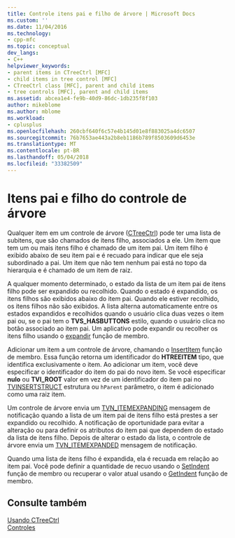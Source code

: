 ```yaml
---
title: Controle itens pai e filho de árvore | Microsoft Docs
ms.custom: ''
ms.date: 11/04/2016
ms.technology:
- cpp-mfc
ms.topic: conceptual
dev_langs:
- C++
helpviewer_keywords:
- parent items in CTreeCtrl [MFC]
- child items in tree control [MFC]
- CTreeCtrl class [MFC], parent and child items
- tree controls [MFC], parent and child items
ms.assetid: abcea1e4-fe9b-40d9-86dc-1db235f8f103
author: mikeblome
ms.author: mblome
ms.workload:
- cplusplus
ms.openlocfilehash: 260cbf640f6c57e4b145d01e8f883025a4dc6507
ms.sourcegitcommit: 76b7653ae443a2b8eb1186b789f8503609d6453e
ms.translationtype: MT
ms.contentlocale: pt-BR
ms.lasthandoff: 05/04/2018
ms.locfileid: "33382509"
---
```

# <a name="tree-control-parent-and-child-items"></a>Itens pai e filho do controle de árvore
Qualquer item em um controle de árvore ([CTreeCtrl](../mfc/reference/ctreectrl-class.md)) pode ter uma lista de subitens, que são chamados de itens filho, associados a ele. Um item que tem um ou mais itens filho é chamado de um item pai. Um item filho é exibido abaixo de seu item pai e é recuado para indicar que ele seja subordinado a pai. Um item que não tem nenhum pai está no topo da hierarquia e é chamado de um item de raiz.  
  
 A qualquer momento determinado, o estado da lista de um item pai de itens filho pode ser expandido ou recolhido. Quando o estado é expandido, os itens filhos são exibidos abaixo do item pai. Quando ele estiver recolhido, os itens filhos não são exibidos. A lista alterna automaticamente entre os estados expandidos e recolhidos quando o usuário clica duas vezes o item pai ou, se o pai tem o **TVS_HASBUTTONS** estilo, quando o usuário clica no botão associado ao item pai. Um aplicativo pode expandir ou recolher os itens filho usando o [expandir](../mfc/reference/ctreectrl-class.md#expand) função de membro.  
  
 Adicionar um item a um controle de árvore, chamando o [InsertItem](../mfc/reference/ctreectrl-class.md#insertitem) função de membro. Essa função retorna um identificador do **HTREEITEM** tipo, que identifica exclusivamente o item. Ao adicionar um item, você deve especificar o identificador do item do pai do novo item. Se você especificar **nulo** ou **TVI_ROOT** valor em vez de um identificador do item pai no [TVINSERTSTRUCT](http://msdn.microsoft.com/library/windows/desktop/bb773452) estrutura ou `hParent` parâmetro, o item é adicionado como uma raiz item.  
  
 Um controle de árvore envia um [TVN_ITEMEXPANDING](http://msdn.microsoft.com/library/windows/desktop/bb773537) mensagem de notificação quando a lista de um item pai de itens filho está prestes a ser expandido ou recolhido. A notificação de oportunidade para evitar a alteração ou para definir os atributos do item pai que dependem do estado da lista de itens filho. Depois de alterar o estado da lista, o controle de árvore envia um [TVN_ITEMEXPANDED](http://msdn.microsoft.com/library/windows/desktop/bb773533) mensagem de notificação.  
  
 Quando uma lista de itens filho é expandida, ela é recuada em relação ao item pai. Você pode definir a quantidade de recuo usando o [SetIndent](../mfc/reference/ctreectrl-class.md#setindent) função de membro ou recuperar o valor atual usando o [GetIndent](../mfc/reference/ctreectrl-class.md#getindent) função de membro.  
  
## <a name="see-also"></a>Consulte também  
 [Usando CTreeCtrl](../mfc/using-ctreectrl.md)   
 [Controles](../mfc/controls-mfc.md)

